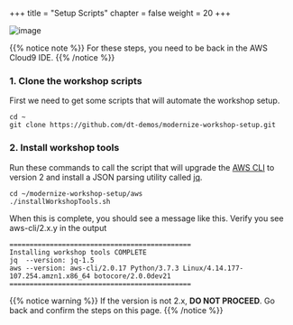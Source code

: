 +++
title = "Setup Scripts"
chapter = false
weight = 20
+++

![image](/images/jess.png)

{{% notice note %}}
For these steps, you need to be back in the AWS Cloud9 IDE.
{{% /notice %}}

### 1. Clone the workshop scripts

First we need to get some scripts that will automate the workshop setup.

```
cd ~
git clone https://github.com/dt-demos/modernize-workshop-setup.git
```

### 2. Install workshop tools

Run these commands to call the script that will upgrade the [AWS CLI](https://docs.aws.amazon.com/cli/latest/userguide/cli-chap-welcome.html) to version 2 and install a JSON parsing utility called [jq](https://stedolan.github.io/jq/).

```
cd ~/modernize-workshop-setup/aws
./installWorkshopTools.sh 
```

When this is complete, you should see a message like this.  Verify you see aws-cli/2.x.y in the output

```
=============================================
Installing workshop tools COMPLETE
jq  --version: jq-1.5
aws --version: aws-cli/2.0.17 Python/3.7.3 Linux/4.14.177-107.254.amzn1.x86_64 botocore/2.0.0dev21
=============================================
```

{{% notice warning %}}
If the version is not 2.x, **DO NOT PROCEED**. Go back and confirm the steps on this page.
{{% /notice %}}
